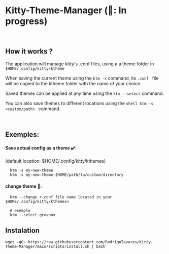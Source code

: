 # Kitty-Theme-Manager (🚧: In progress)

<br>

## How it works ? 

The application will manage kitty's .conf files, using a
a theme folder in ``` $HOME/.config/kitty/ktheme ```

When saving the current theme using the ``` ktm -s ``` command, its ```.conf ``` file will be copied to the ktheme folder with the name of your choice. 

Saved themes can be applied at any time using the ```ktm --select``` command.

You can also save themes to different locations using the ```shell ktm -s <custom/path> ``` command.


<br>

## Exemples:

#### Save actual config as a theme ✔️: 
  (default location: $HOME/.config/kitty/kthemes)
``` shell
  ktm -s my-new-theme
  ktm -s my-new-theme $HOME/path/to/custom/directory
```


#### change theme 💱:

``` shell
  ktm --change <.conf file name located in your $HOME/.config/kitty/kthemes>

  # exemple
  ktm --select gruvbox
```

## Instalation
```shell
wget -qO- https://raw.githubusercontent.com/Rodr1goTavares/Kitty-Theme-Manager/main/scripts/install.sh | bash
```





